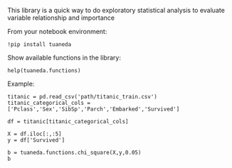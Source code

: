 This library is a quick way to do exploratory statistical analysis to evaluate variable relationship and importance

From your notebook environment:

    !pip install tuaneda

Show available functions in the library:

    help(tuaneda.functions)

Example:

    titanic = pd.read_csv('path/titanic_train.csv')
    titanic_categorical_cols = ['Pclass','Sex','SibSp','Parch','Embarked','Survived']

    df = titanic[titanic_categorical_cols]

    X = df.iloc[:,:5]
    y = df['Survived']

    b = tuaneda.functions.chi_square(X,y,0.05)
    b
    

    
